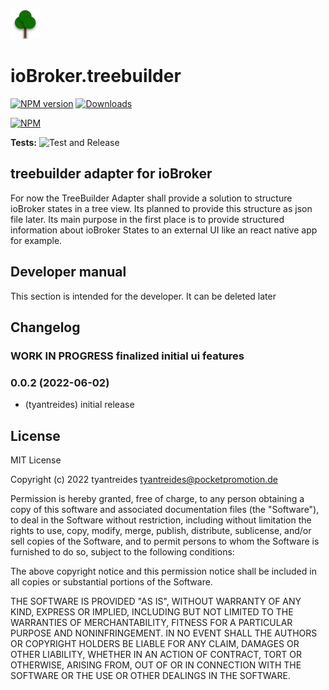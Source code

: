 ![Logo](admin/static/assets/treebuilder.png)
# ioBroker.treebuilder

[![NPM version](https://img.shields.io/npm/v/iobroker.treebuilder.svg)](https://www.npmjs.com/package/iobroker.treebuilder)
[![Downloads](https://img.shields.io/npm/dm/iobroker.treebuilder.svg)](https://www.npmjs.com/package/iobroker.treebuilder)
<!-- ![Number of Installations](https://iobroker.live/badges/treebuilder-installed.svg)-->
<!--![Current version in stable repository](https://iobroker.live/badges/treebuilder-stable.svg)-->
<!--[![Dependency Status](https://img.shields.io/david/tyantreides/iobroker.treebuilder.svg)](https://david-dm.org/tyantreides/iobroker.treebuilder)-->

[![NPM](https://nodei.co/npm/iobroker.treebuilder.png?downloads=true)](https://nodei.co/npm/iobroker.treebuilder/)

**Tests:** ![Test and Release](https://github.com/tyantreides/ioBroker.treebuilder/workflows/Test%20and%20Release/badge.svg)

## treebuilder adapter for ioBroker

For now the TreeBuilder Adapter shall provide a solution to structure ioBroker states in a tree view.
Its planned to provide this structure as json file later.
Its main purpose in the first place is to provide structured information about ioBroker States to an external UI like an react native app for example. 

## Developer manual
This section is intended for the developer. It can be deleted later

<!--TODO:
To get your adapter released in ioBroker, please refer to the documentation 
of [ioBroker.repositories](https://github.com/ioBroker/ioBroker.repositories#requirements-for-adapter-to-get-added-to-the-latest-repository).-->

## Changelog
<!--
    Placeholder for the next version (at the beginning of the line):
    ### **WORK IN PROGRESS**
-->
### **WORK IN PROGRESS** finalized initial ui features
### 0.0.2 (2022-06-02)
* (tyantreides) initial release

## License
MIT License

Copyright (c) 2022 tyantreides <tyantreides@pocketpromotion.de>

Permission is hereby granted, free of charge, to any person obtaining a copy
of this software and associated documentation files (the "Software"), to deal
in the Software without restriction, including without limitation the rights
to use, copy, modify, merge, publish, distribute, sublicense, and/or sell
copies of the Software, and to permit persons to whom the Software is
furnished to do so, subject to the following conditions:

The above copyright notice and this permission notice shall be included in all
copies or substantial portions of the Software.

THE SOFTWARE IS PROVIDED "AS IS", WITHOUT WARRANTY OF ANY KIND, EXPRESS OR
IMPLIED, INCLUDING BUT NOT LIMITED TO THE WARRANTIES OF MERCHANTABILITY,
FITNESS FOR A PARTICULAR PURPOSE AND NONINFRINGEMENT. IN NO EVENT SHALL THE
AUTHORS OR COPYRIGHT HOLDERS BE LIABLE FOR ANY CLAIM, DAMAGES OR OTHER
LIABILITY, WHETHER IN AN ACTION OF CONTRACT, TORT OR OTHERWISE, ARISING FROM,
OUT OF OR IN CONNECTION WITH THE SOFTWARE OR THE USE OR OTHER DEALINGS IN THE
SOFTWARE.